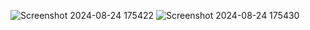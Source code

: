 ![Screenshot 2024-08-24 175422](https://github.com/user-attachments/assets/6f6fd1ba-bca0-4062-b0a0-06c1ba400cc7)
![Screenshot 2024-08-24 175430](https://github.com/user-attachments/assets/eb4fc327-dafc-4b08-8ce3-10a59b40eed8)
